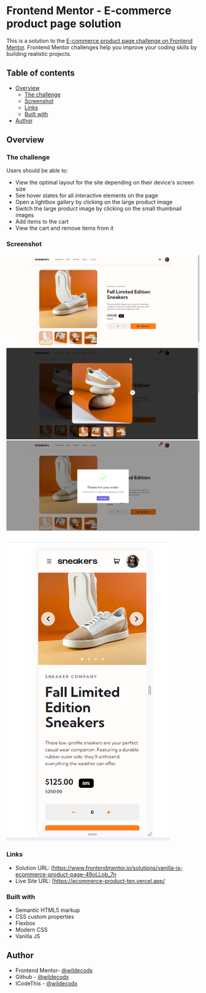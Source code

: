 # Frontend Mentor - E-commerce product page solution

This is a solution to the [E-commerce product page challenge on Frontend Mentor](https://www.frontendmentor.io/challenges/ecommerce-product-page-UPsZ9MJp6). Frontend Mentor challenges help you improve your coding skills by building realistic projects.

## Table of contents

- [Overview](#overview)
  - [The challenge](#the-challenge)
  - [Screenshot](#screenshot)
  - [Links](#links)
  - [Built with](#built-with)
- [Author](#author)

## Overview

### The challenge

Users should be able to:

- View the optimal layout for the site depending on their device's screen size
- See hover states for all interactive elements on the page
- Open a lightbox gallery by clicking on the large product image
- Switch the large product image by clicking on the small thumbnail images
- Add items to the cart
- View the cart and remove items from it

### Screenshot

![](./images/ss1.png)
![](./images/ss2.png)
![](./images/ss3.png)
![](./images/ss4.png)

### Links

- Solution URL: [https://www.frontendmentor.io/solutions/vanilla-js-ecommerce-product-page-49oLLob_7n
- Live Site URL: [https://ecommerce-product-ten.vercel.app/

### Built with

- Semantic HTML5 markup
- CSS custom properties
- Flexbox
- Modern CSS
- Vanilla JS

## Author

- Frontend Mentor- [@wildecodx](https://www.frontendmentor.io/profile/wildecodx)
- Github - [@wildecodx](https://github.com/wildecodx)
- ICodeThis - [@wildecodx](https://icodethis.com/wildecodx)
